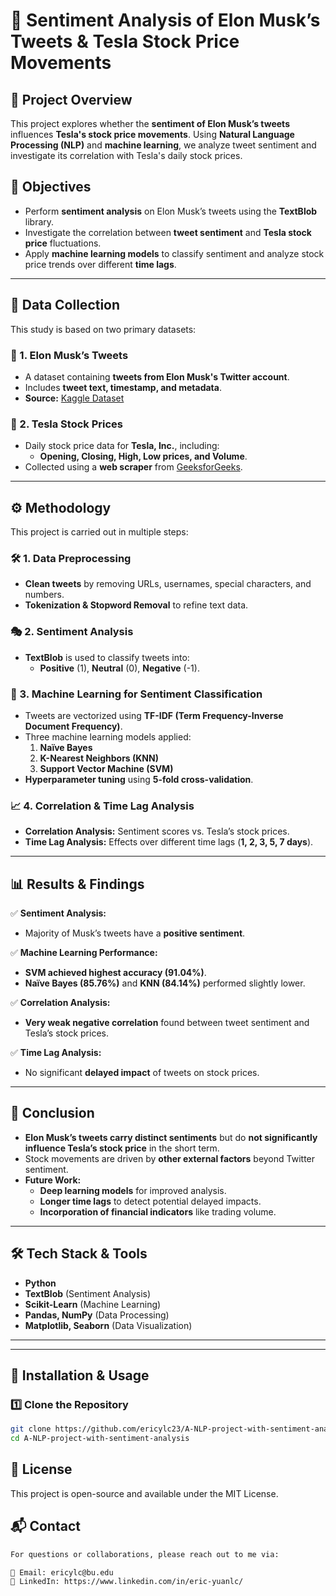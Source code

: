 # 🚀 Sentiment Analysis of Elon Musk’s Tweets & Tesla Stock Price Movements

## 📌 Project Overview
This project explores whether the **sentiment of Elon Musk’s tweets** influences **Tesla's stock price movements**. Using **Natural Language Processing (NLP)** and **machine learning**, we analyze tweet sentiment and investigate its correlation with Tesla's daily stock prices.

## 🎯 Objectives
- Perform **sentiment analysis** on Elon Musk’s tweets using the **TextBlob** library.
- Investigate the correlation between **tweet sentiment** and **Tesla stock price** fluctuations.
- Apply **machine learning models** to classify sentiment and analyze stock price trends over different **time lags**.

---

## 📂 Data Collection
This study is based on two primary datasets:

### 📄 1. Elon Musk’s Tweets
- A dataset containing **tweets from Elon Musk's Twitter account**.
- Includes **tweet text, timestamp, and metadata**.
- **Source:** [Kaggle Dataset](https://www.kaggle.com/code/gpreda/collect-elon-musk-tweets)

### 📄 2. Tesla Stock Prices
- Daily stock price data for **Tesla, Inc.**, including:
  - **Opening, Closing, High, Low prices, and Volume**.
- Collected using a **web scraper** from [GeeksforGeeks](https://www.geeksforgeeks.org/web-scraping-for-stock-prices-in-python/).

---

## ⚙️ Methodology
This project is carried out in multiple steps:

### 🛠 1. Data Preprocessing
- **Clean tweets** by removing URLs, usernames, special characters, and numbers.
- **Tokenization & Stopword Removal** to refine text data.

### 🎭 2. Sentiment Analysis
- **TextBlob** is used to classify tweets into:
  - **Positive** (1), **Neutral** (0), **Negative** (-1).

### 🤖 3. Machine Learning for Sentiment Classification
- Tweets are vectorized using **TF-IDF (Term Frequency-Inverse Document Frequency)**.
- Three machine learning models applied:
  1. **Naïve Bayes**
  2. **K-Nearest Neighbors (KNN)**
  3. **Support Vector Machine (SVM)**
- **Hyperparameter tuning** using **5-fold cross-validation**.

### 📈 4. Correlation & Time Lag Analysis
- **Correlation Analysis:** Sentiment scores vs. Tesla’s stock prices.
- **Time Lag Analysis:** Effects over different time lags (**1, 2, 3, 5, 7 days**).

---

## 📊 Results & Findings
✅ **Sentiment Analysis:**
- Majority of Musk’s tweets have a **positive sentiment**.

✅ **Machine Learning Performance:**
- **SVM achieved highest accuracy (91.04%)**.
- **Naïve Bayes (85.76%)** and **KNN (84.14%)** performed slightly lower.

✅ **Correlation Analysis:**
- **Very weak negative correlation** found between tweet sentiment and Tesla’s stock prices.

✅ **Time Lag Analysis:**
- No significant **delayed impact** of tweets on stock prices.

---

## 🏁 Conclusion
- **Elon Musk’s tweets carry distinct sentiments** but do **not significantly influence Tesla’s stock price** in the short term.
- Stock movements are driven by **other external factors** beyond Twitter sentiment.
- **Future Work:**
  - **Deep learning models** for improved analysis.
  - **Longer time lags** to detect potential delayed impacts.
  - **Incorporation of financial indicators** like trading volume.

---

## 🛠️ Tech Stack & Tools
- **Python**
- **TextBlob** (Sentiment Analysis)
- **Scikit-Learn** (Machine Learning)
- **Pandas, NumPy** (Data Processing)
- **Matplotlib, Seaborn** (Data Visualization)

---
---

## 🔧 Installation & Usage
### 1️⃣ Clone the Repository
```bash
git clone https://github.com/ericylc23/A-NLP-project-with-sentiment-analysis.git
cd A-NLP-project-with-sentiment-analysis
```
## 📝 License
This project is open-source and available under the MIT License.

## 📬 Contact
```bash
For questions or collaborations, please reach out to me via:

📧 Email: ericylc@bu.edu
🔗 LinkedIn: https://www.linkedin.com/in/eric-yuanlc/
```
